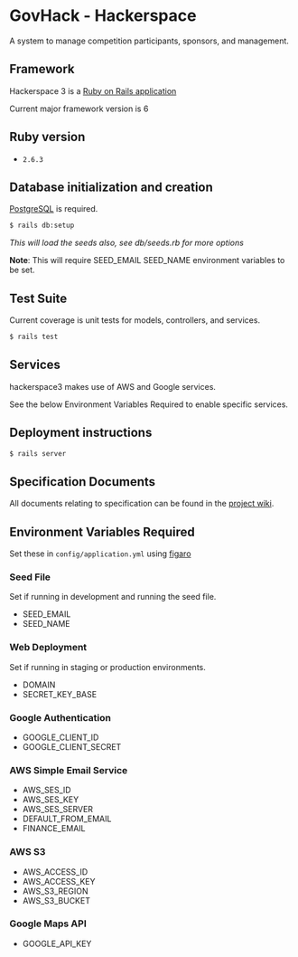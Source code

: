 # GovHack - Hackerspace

A system to manage competition participants, sponsors, and management.

## Framework

Hackerspace 3 is a [Ruby on Rails application](https://rubyonrails.org/)

Current major framework version is 6

## Ruby version

- `2.6.3`

## Database initialization and creation

[PostgreSQL](https://www.postgresql.org/) is required.

```bash
$ rails db:setup
```

*This will load the seeds also, see db/seeds.rb for more options*

**Note**: This will require SEED_EMAIL SEED_NAME environment variables to be set.

## Test Suite

Current coverage is unit tests for models, controllers, and services.

```bash
$ rails test
```

## Services

hackerspace3 makes use of AWS and Google services.

See the below Environment Variables Required to enable specific services.

## Deployment instructions

```bash
$ rails server
```

## Specification Documents

All documents relating to specification can be found in the [project
wiki](https://github.com/cassar/hackerspace3/wiki).

## Environment Variables Required

Set these in `config/application.yml` using [figaro](https://github.com/laserlemon/figaro)

### Seed File

Set if running in development and running the seed file.

- SEED_EMAIL
- SEED_NAME

### Web Deployment

Set if running in staging or production environments.

- DOMAIN
- SECRET_KEY_BASE

### Google Authentication

- GOOGLE_CLIENT_ID
- GOOGLE_CLIENT_SECRET

### AWS Simple Email Service

- AWS_SES_ID
- AWS_SES_KEY
- AWS_SES_SERVER
- DEFAULT_FROM_EMAIL
- FINANCE_EMAIL

### AWS S3

- AWS_ACCESS_ID
- AWS_ACCESS_KEY
- AWS_S3_REGION
- AWS_S3_BUCKET

### Google Maps API

- GOOGLE_API_KEY
